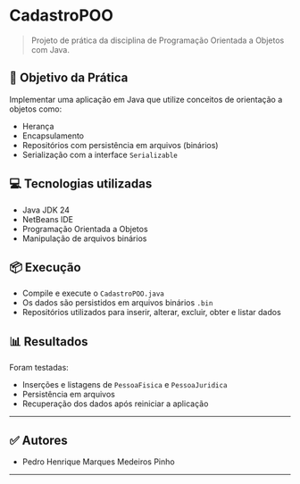 # CadastroPOO

> Projeto de prática da disciplina de Programação Orientada a Objetos com Java.

## 🎯 Objetivo da Prática

Implementar uma aplicação em Java que utilize conceitos de orientação a objetos como:
- Herança
- Encapsulamento
- Repositórios com persistência em arquivos (binários)
- Serialização com a interface `Serializable`

## 💻 Tecnologias utilizadas

- Java JDK 24
- NetBeans IDE
- Programação Orientada a Objetos
- Manipulação de arquivos binários

## 📦 Execução

- Compile e execute o `CadastroPOO.java`
- Os dados são persistidos em arquivos binários `.bin`
- Repositórios utilizados para inserir, alterar, excluir, obter e listar dados

## 📊 Resultados

Foram testadas:
- Inserções e listagens de `PessoaFisica` e `PessoaJuridica`
- Persistência em arquivos
- Recuperação dos dados após reiniciar a aplicação
  
---

## ✅ Autores

- Pedro Henrique Marques Medeiros Pinho

---
